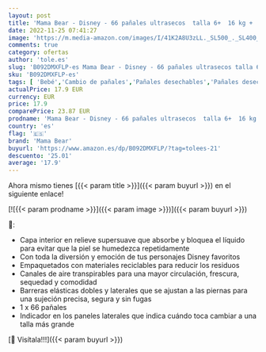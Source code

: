 ```yaml
---
layout: post
title: 'Mama Bear - Disney - 66 pañales ultrasecos  talla 6+  16 kg + '
date: 2022-11-25 07:41:27
image: 'https://m.media-amazon.com/images/I/41K2A8U3zLL._SL500_._SL400_.jpg'
comments: true
category: ofertas
author: 'tole.es'
slug: 'B092DMXFLP-es Mama Bear - Disney - 66 pañales ultrasecos talla 6+ 16 kg +'
sku: 'B092DMXFLP-es'
tags: [ 'Bebé','Cambio de pañales','Pañales desechables','Pañales desechables para bebés','Pañales para bebé','bear','mama','mama bear','pañales','🇪🇸', ]
actualPrice: 17.9 EUR
currency: EUR
price: 17.9
comparePrice: 23.87 EUR
prodname: 'Mama Bear - Disney - 66 pañales ultrasecos  talla 6+  16 kg + '
country: 'es'
flag: '🇪🇸'
brand: 'Mama Bear'
buyurl: 'https://www.amazon.es/dp/B092DMXFLP/?tag=tolees-21'
descuento: '25.01'
average: '17.9'
---
```


Ahora mismo tienes [{{< param title >}}]({{< param buyurl >}}) en el siguiente enlace!

[![{{< param prodname >}}]({{< param image >}})]({{< param buyurl >}})

🔎:

- Capa interior en relieve supersuave que absorbe y bloquea el líquido para evitar que la piel se humedezca repetidamente
- Con toda la diversión y emoción de tus personajes Disney favoritos
- Empaquetados con materiales reciclables para reducir los residuos
- Canales de aire transpirables para una mayor circulación, frescura, sequedad y comodidad
- Barreras elásticas dobles y laterales que se ajustan a las piernas para una sujeción precisa, segura y sin fugas
- 1 x 66 pañales
- Indicador en los paneles laterales que indica cuándo toca cambiar a una talla más grande

[🛒 Visítala!!!]({{< param buyurl >}})
